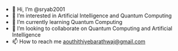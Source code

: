 - 👋 Hi, I’m @sryab2001
- 👀 I’m interested in Artificial Intelligence and Quantum Computing
- 🌱 I’m currently learning Quantum Computing
- 💞️ I’m looking to collaborate on Quantum Computing and Artificial Intelligence
- 📫 How to reach me aouthithiyebarathwaj@gmail.com

<!---
sryab2001/sryab2001 is a ✨ special ✨ repository because its `README.md` (this file) appears on your GitHub profile.
You can click the Preview link to take a look at your changes.
--->
